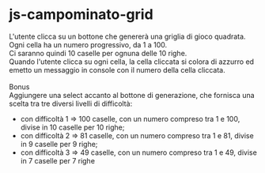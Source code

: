 # js-campominato-grid
L'utente clicca su un bottone che genererà una griglia di gioco quadrata. <br>
Ogni cella ha un numero progressivo, da 1 a 100. <br>
Ci saranno quindi 10 caselle per ognuna delle 10 righe. <br>
Quando l'utente clicca su ogni cella, la cella cliccata si colora di azzurro ed emetto un messaggio in console con il numero della cella cliccata. <br>
 <br>
Bonus <br>
Aggiungere una select accanto al bottone di generazione, che fornisca una scelta tra tre diversi livelli di difficoltà: <br>
- con difficoltà 1 => 100 caselle, con un numero compreso tra 1 e 100, divise in 10 caselle per 10 righe; <br>
- con difficoltà 2 => 81 caselle, con un numero compreso tra 1 e 81, divise in 9 caselle per 9 righe; <br>
- con difficoltà 3 => 49 caselle, con un numero compreso tra 1 e 49, divise in 7 caselle per 7 righe